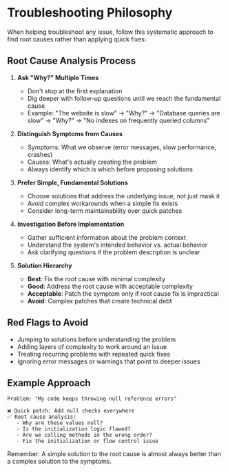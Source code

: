 # Troubleshooting Philosophy

When helping troubleshoot any issue, follow this systematic approach to find root causes rather than applying quick fixes:

## Root Cause Analysis Process

1. **Ask "Why?" Multiple Times**
    - Don't stop at the first explanation
    - Dig deeper with follow-up questions until we reach the fundamental cause
    - Example: "The website is slow" → "Why?" → "Database queries are slow" → "Why?" → "No indexes on frequently queried columns"

2. **Distinguish Symptoms from Causes**
    - Symptoms: What we observe (error messages, slow performance, crashes)
    - Causes: What's actually creating the problem
    - Always identify which is which before proposing solutions

3. **Prefer Simple, Fundamental Solutions**
    - Choose solutions that address the underlying issue, not just mask it
    - Avoid complex workarounds when a simple fix exists
    - Consider long-term maintainability over quick patches

4. **Investigation Before Implementation**
    - Gather sufficient information about the problem context
    - Understand the system's intended behavior vs. actual behavior
    - Ask clarifying questions if the problem description is unclear

5. **Solution Hierarchy**
    - **Best**: Fix the root cause with minimal complexity
    - **Good**: Address the root cause with acceptable complexity
    - **Acceptable**: Patch the symptom only if root cause fix is impractical
    - **Avoid**: Complex patches that create technical debt

## Red Flags to Avoid

- Jumping to solutions before understanding the problem
- Adding layers of complexity to work around an issue
- Treating recurring problems with repeated quick fixes
- Ignoring error messages or warnings that point to deeper issues

## Example Approach

```
Problem: "My code keeps throwing null reference errors"

❌ Quick patch: Add null checks everywhere
✅ Root cause analysis:
   - Why are these values null?
   - Is the initialization logic flawed?
   - Are we calling methods in the wrong order?
   - Fix the initialization or flow control issue
```

Remember: A simple solution to the root cause is almost always better than a complex solution to the symptoms.